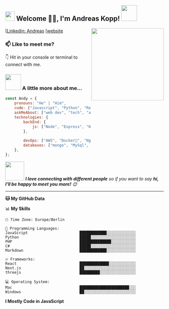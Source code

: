 <h2><img src="https://emojis.slackmojis.com/emojis/images/1531849430/4246/blob-sunglasses.gif?1531849430" width="30"/> Welcome 🙏🏻, I'm Andreas Kopp! <img src="https://media.giphy.com/media/12oufCB0MyZ1Go/giphy.gif" width="50"></h2>
<img align='right' src="https://media.giphy.com/media/M9gbBd9nbDrOTu1Mqx/giphy.gif" width="230">


[[Linkedin: Andreas](https://www.linkedin.com/in/andreas-kopp/)
[[website](https://kopp-andreas.de)


### 📫 Like to meet me?


👇 Hit in your console or terminal to connect with me.


### <img src="https://media.giphy.com/media/VgCDAzcKvsR6OM0uWg/giphy.gif" width="50"> A little more about me...  

```javascript
const Andy = {
    pronouns: "He" | "Him",
    code: ["Javascript", "Python", "React", "PHP"],
    askMeAbout: ["web dev", "tech", "app dev", "photography"],
    technologies: {
        backEnd: {
            js: ["Node", "Express", "Next JS"],
        },
        
        devOps: ["AWS", "Docker🐳", "Nginx"],
        databases: ["mongo", "MySql", "sqlite", "Postgres", "MSSQL"],
    },
};
```

<img src="https://media.giphy.com/media/LnQjpWaON8nhr21vNW/giphy.gif" width="60"> <em><b>I love connecting with different people</b> so if you want to say <b>hi, I'll be happy to meet you more!</b> 😊</em>

---

**🐱 My GitHub Data** 




📊 **My Skills** 

```text
🕑︎ Time Zone: Europe/Berlin

💬 Programming Languages: 
JavaScript                       ████████████░░░░░░░░░░░░░   
Python                           █████░░░░░░░░░░░░░░░░░░░░    
PHP                              ██████████████░░░░░░░░░░░ 
C#                               █████░░░░░░░░░░░░░░░░░░░░   
Markdown                         ████████████░░░░░░░░░░░░░  

🔥 Frameworks: 
React                            █████████████░░░░░░░░░░░░   
Next.js                          ██░░░░░░░░░░░░░░░░░░░░░░░  
threejs                          █████████░░░░░░░░░░░░░░░░   

💻 Operating System: 
Mac                              ██████████████████████░░░
Windows                          ██░░░░░░░░░░░░░░░░░░░░░░░
```

**I Mostly Code in JavaScript** 


<!--END_SECTION:waka-->




